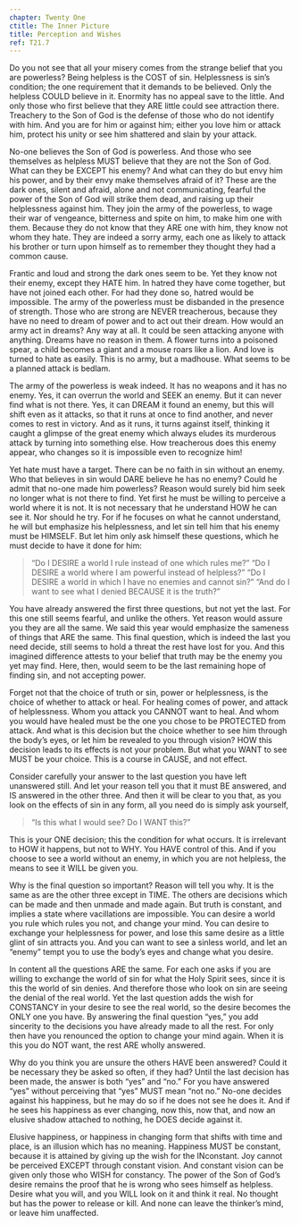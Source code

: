 ```yaml
---
chapter: Twenty One
ctitle: The Inner Picture
title: Perception and Wishes
ref: T21.7
---
```


Do you not see that all your misery comes from the strange belief that
you are powerless? Being helpless is the COST of sin. Helplessness is
sin’s condition; the one requirement that it demands to be believed.
Only the helpless COULD believe in it. Enormity has no appeal save to
the little. And only those who first believe that they ARE little could
see attraction there. Treachery to the Son of God is the defense of
those who do not identify with him. And you are for him or against him;
either you love him or attack him, protect his unity or see him
shattered and slain by your attack.

No-one believes the Son of God is powerless. And those who see
themselves as helpless MUST believe that they are not the Son of God.
What can they be EXCEPT his enemy? And what can they do but envy him his
power, and by their envy make themselves afraid of it? These are the
dark ones, silent and afraid, alone and not communicating, fearful the
power of the Son of God will strike them dead, and raising up their
helplessness against him. They join the army of the powerless, to wage
their war of vengeance, bitterness and spite on him, to make him one
with them. Because they do not know that they ARE one with him, they
know not whom they hate. They are indeed a sorry army, each one as
likely to attack his brother or turn upon himself as to remember they
thought they had a common cause.

Frantic and loud and strong the dark ones seem to be. Yet they know not
their enemy, except they HATE him. In hatred they have come together,
but have not joined each other. For had they done so, hatred would be
impossible. The army of the powerless must be disbanded in the presence
of strength. Those who are strong are NEVER treacherous, because they
have no need to dream of power and to act out their dream. How would an
army act in dreams? Any way at all. It could be seen attacking anyone
with anything. Dreams have no reason in them. A flower turns into a
poisoned spear, a child becomes a giant and a mouse roars like a lion.
And love is turned to hate as easily. This is no army, but a madhouse.
What seems to be a planned attack is bedlam.

The army of the powerless is weak indeed. It has no weapons and it has
no enemy. Yes, it can overrun the world and SEEK an enemy. But it can
never find what is not there. Yes, it can DREAM it found an enemy, but
this will shift even as it attacks, so that it runs at once to find
another, and never comes to rest in victory. And as it runs, it turns
against itself, thinking it caught a glimpse of the great enemy which
always eludes its murderous attack by turning into something else. How
treacherous does this enemy appear, who changes so it is impossible even
to recognize him!

Yet hate must have a target. There can be no faith in sin without an
enemy. Who that believes in sin would DARE believe he has no enemy?
Could he admit that no-one made him powerless? Reason would surely bid
him seek no longer what is not there to find. Yet first he must be
willing to perceive a world where it is not. It is not necessary that he
understand HOW he can see it. Nor should he try. For if he focuses on
what he cannot understand, he will but emphasize his helplessness, and
let sin tell him that his enemy must be HIMSELF. But let him only ask
himself these questions, which he must decide to have it done for him:

> “Do I DESIRE a world I rule instead of one which rules me?” “Do I
> DESIRE a world where I am powerful instead of helpless?” “Do I DESIRE
> a world in which I have no enemies and cannot sin?” “And do I want to
> see what I denied BECAUSE it is the truth?”

You have already answered the first three questions, but not yet the
last. For this one still seems fearful, and unlike the others. Yet
reason would assure you they are all the same. We said this year would
emphasize the sameness of things that ARE the same. This final question,
which is indeed the last you need decide, still seems to hold a threat
the rest have lost for you. And this imagined difference attests to your
belief that truth may be the enemy you yet may find. Here, then, would
seem to be the last remaining hope of finding sin, and not accepting
power.

Forget not that the choice of truth or sin, power or helplessness, is
the choice of whether to attack or heal. For healing comes of power, and
attack of helplessness. Whom you attack you CANNOT want to heal. And
whom you would have healed must be the one you chose to be PROTECTED
from attack. And what is this decision but the choice whether to see him
through the body’s eyes, or let him be revealed to you through vision?
HOW this decision leads to its effects is not your problem. But what you
WANT to see MUST be your choice. This is a course in CAUSE, and not
effect.

Consider carefully your answer to the last question you have left
unanswered still. And let your reason tell you that it must BE answered,
and IS answered in the other three. And then it will be clear to you
that, as you look on the effects of sin in any form, all you need do is
simply ask yourself,

> “Is this what I would see? Do I WANT this?”

This is your ONE decision; this the condition for what occurs. It is
irrelevant to HOW it happens, but not to WHY. You HAVE control of this.
And if you choose to see a world without an enemy, in which you are not
helpless, the means to see it WILL be given you.

Why is the final question so important? Reason will tell you why. It is
the same as are the other three except in TIME. The others are decisions
which can be made and then unmade and made again. But truth is constant,
and implies a state where vacillations are impossible. You can desire a
world you rule which rules you not, and change your mind. You can desire
to exchange your helplessness for power, and lose this same desire as a
little glint of sin attracts you. And you can want to see a sinless
world, and let an “enemy” tempt you to use the body’s eyes and change
what you desire.

In content all the questions ARE the same. For each one asks if you are
willing to exchange the world of sin for what the Holy Spirit sees,
since it is this the world of sin denies. And therefore those who look
on sin are seeing the denial of the real world. Yet the last question
adds the wish for CONSTANCY in your desire to see the real world, so the
desire becomes the ONLY one you have. By answering the final question
“yes,” you add sincerity to the decisions you have already made to all
the rest. For only then have you
renounced the option to change your mind again. When it is this you do
NOT want, the rest ARE wholly answered.

Why do you think you are unsure the others HAVE been answered? Could it
be necessary they be asked so often, if they had? Until the last
decision has been made, the answer is both “yes” and “no.” For you have
answered “yes” without perceiving that “yes” MUST mean “not no.” No-one
decides against his happiness, but he may do so if he does not see he
does it. And if he sees his happiness as ever changing, now this, now
that, and now an elusive shadow attached to nothing, he DOES decide
against it.

Elusive happiness, or happiness in changing form that shifts with time
and place, is an illusion which has no meaning. Happiness MUST be
constant, because it is attained by giving up the wish for the
INconstant. Joy cannot be perceived EXCEPT through constant vision. And
constant vision can be given only those who WISH for constancy. The
power of the Son of God’s desire remains the proof that he is wrong who
sees himself as helpless. Desire what you will, and you WILL look on it
and think it real. No thought but has the power to release or kill. And
none can leave the thinker’s mind, or leave him unaffected.

